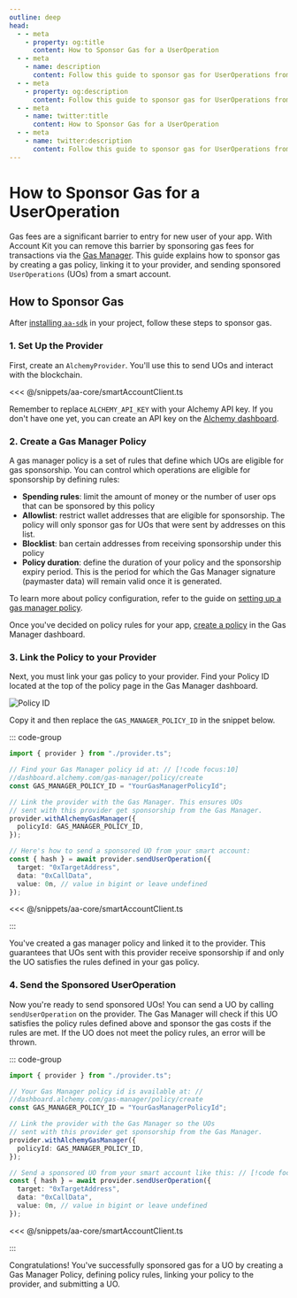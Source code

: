 ```yaml
---
outline: deep
head:
  - - meta
    - property: og:title
      content: How to Sponsor Gas for a UserOperation
  - - meta
    - name: description
      content: Follow this guide to sponsor gas for UserOperations from any ERC-4337 smart account. Account Kit is a vertically integrated stack for building apps that support ERC-4337.
  - - meta
    - property: og:description
      content: Follow this guide to sponsor gas for UserOperations from any ERC-4337 smart account. Account Kit is a vertically integrated stack for building apps that support ERC-4337.
  - - meta
    - name: twitter:title
      content: How to Sponsor Gas for a UserOperation
  - - meta
    - name: twitter:description
      content: Follow this guide to sponsor gas for UserOperations from any ERC-4337 smart account. Account Kit is a vertically integrated stack for building apps that support ERC-4337.
---
```


# How to Sponsor Gas for a UserOperation

Gas fees are a significant barrier to entry for new user of your app. With Account Kit you can remove this barrier by sponsoring gas fees for transactions via the [Gas Manager](https://docs.alchemy.com/docs/gas-manager-services/?a=ak-docs). This guide explains how to sponsor gas by creating a gas policy, linking it to your provider, and sending sponsored `UserOperations` (UOs) from a smart account.

## How to Sponsor Gas

After [installing `aa-sdk`](/overview/getting-started#install-the-packages) in your project, follow these steps to sponsor gas.

### 1. Set Up the Provider

First, create an `AlchemyProvider`. You'll use this to send UOs and interact with the blockchain.

<<< @/snippets/aa-core/smartAccountClient.ts

Remember to replace `ALCHEMY_API_KEY` with your Alchemy API key. If you don't have one yet, you can create an API key on the [Alchemy dashboard](https://dashboard.alchemy.com/signup/?a=aa-docs).

### 2. Create a Gas Manager Policy

A gas manager policy is a set of rules that define which UOs are eligible for gas sponsorship. You can control which operations are eligible for sponsorship by defining rules:

- **Spending rules**: limit the amount of money or the number of user ops that can be sponsored by this policy
- **Allowlist**: restrict wallet addresses that are eligible for sponsorship. The policy will only sponsor gas for UOs that were sent by addresses on this list.
- **Blocklist**: ban certain addresses from receiving sponsorship under this policy
- **Policy duration**: define the duration of your policy and the sponsorship expiry period. This is the period for which the Gas Manager signature (paymaster data) will remain valid once it is generated.

To learn more about policy configuration, refer to the guide on [setting up a gas manager policy](https://docs.alchemy.com/docs/setup-a-gas-manager-policy/?a=ak-docs).

Once you've decided on policy rules for your app, [create a policy](https://dashboard.alchemy.com/gas-manager/policy/create/?a=ak-docs) in the Gas Manager dashboard.

### 3. Link the Policy to your Provider

Next, you must link your gas policy to your provider. Find your Policy ID located at the top of the policy page in the Gas Manager dashboard.

![Policy ID](/images/policy-id.png)

Copy it and then replace the `GAS_MANAGER_POLICY_ID` in the snippet below.

::: code-group

```ts [sponsor-gas.ts]
import { provider } from "./provider.ts";

// Find your Gas Manager policy id at: // [!code focus:10]
//dashboard.alchemy.com/gas-manager/policy/create
const GAS_MANAGER_POLICY_ID = "YourGasManagerPolicyId";

// Link the provider with the Gas Manager. This ensures UOs
// sent with this provider get sponsorship from the Gas Manager.
provider.withAlchemyGasManager({
  policyId: GAS_MANAGER_POLICY_ID,
});

// Here's how to send a sponsored UO from your smart account:
const { hash } = await provider.sendUserOperation({
  target: "0xTargetAddress",
  data: "0xCallData",
  value: 0n, // value in bigint or leave undefined
});
```

<<< @/snippets/aa-core/smartAccountClient.ts

:::

You've created a gas manager policy and linked it to the provider. This guarantees that UOs sent with this provider receive sponsorship if and only the UO satisfies the rules defined in your gas policy.

### 4. Send the Sponsored UserOperation

Now you're ready to send sponsored UOs! You can send a UO by calling `sendUserOperation` on the provider. The Gas Manager will check if this UO satisfies the policy rules defined above and sponsor the gas costs if the rules are met. If the UO does not meet the policy rules, an error will be thrown.

::: code-group

```ts [sponsor-gas.ts]
import { provider } from "./provider.ts";

// Your Gas Manager policy id is available at: //
//dashboard.alchemy.com/gas-manager/policy/create
const GAS_MANAGER_POLICY_ID = "YourGasManagerPolicyId";

// Link the provider with the Gas Manager so the UOs
// sent with this provider get sponsorship from the Gas Manager.
provider.withAlchemyGasManager({
  policyId: GAS_MANAGER_POLICY_ID,
});

// Send a sponsored UO from your smart account like this: // [!code focus:6]
const { hash } = await provider.sendUserOperation({
  target: "0xTargetAddress",
  data: "0xCallData",
  value: 0n, // value in bigint or leave undefined
});
```

<<< @/snippets/aa-core/smartAccountClient.ts

:::

Congratulations! You've successfully sponsored gas for a UO by creating a Gas Manager Policy, defining policy rules, linking your policy to the provider, and submitting a UO.
